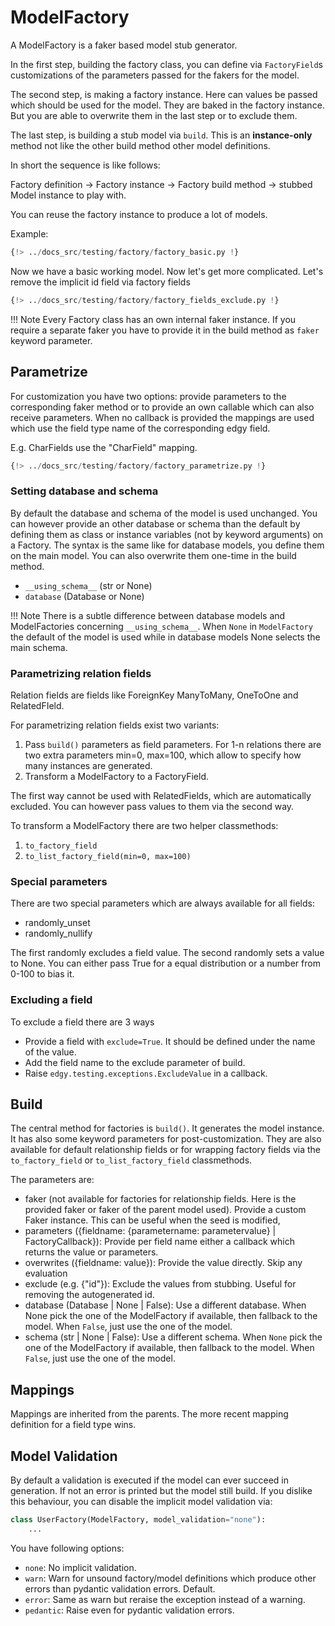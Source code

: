 # ModelFactory

A ModelFactory is a faker based model stub generator.

In the first step, building the factory class, you can define via `FactoryField`s customizations of the parameters passed
for the fakers for the model.

The second step, is making a factory instance. Here can values be passed which should be used for the model. They are baked in
the factory instance. But you are able to overwrite them in the last step or to exclude them.

The last step, is building a stub model via `build`. This is an **instance-only** method not like the other build method other model definitions.

In short the sequence is like follows:

Factory definition -> Factory instance -> Factory build method -> stubbed Model instance to play with.

You can reuse the factory instance to produce a lot of models.

Example:

```python
{!> ../docs_src/testing/factory/factory_basic.py !}
```

Now we have a basic working model. Now let's get more complicated. Let's remove the implicit id field via factory fields


```python
{!> ../docs_src/testing/factory/factory_fields_exclude.py !}
```


!!! Note
    Every Factory class has an own internal faker instance. If you require a separate faker you have to provide it in the build method
    as `faker` keyword parameter.

## Parametrize

For customization you have two options: provide parameters to the corresponding faker method or to provide an own callable which can also receive parameters.
When no callback is provided the mappings are used which use the field type name of the corresponding edgy field.

E.g. CharFields use the "CharField" mapping.

```python
{!> ../docs_src/testing/factory/factory_parametrize.py !}
```

### Setting database and schema

By default the database and schema of the model is used unchanged. You can however provide an other database or schema than the default by defining
them as class or instance variables (not by keyword arguments) on a Factory.
The syntax is the same like for database models, you define them on the main model. You can also overwrite them one-time in the build method.

- `__using_schema__` (str or None)
- `database` (Database or None)

!!! Note
    There is a subtle difference between database models and ModelFactories concerning `__using_schema__`.
    When `None` in `ModelFactory` the default of the model is used while in database models None selects the main schema.


### Parametrizing relation fields

Relation fields are fields like ForeignKey ManyToMany, OneToOne and RelatedFIeld.

For parametrizing relation fields exist two variants:

1. Pass `build()` parameters as field parameters. For 1-n relations there are two extra parameters min=0, max=100, which allow to specify how many
   instances are generated.
2. Transform a ModelFactory to a FactoryField.

The first way cannot be used with RelatedFields, which are automatically excluded.
You can however pass values to them via the second way.

To transform a ModelFactory there are two helper classmethods:

1. `to_factory_field`
2. `to_list_factory_field(min=0, max=100)`


### Special parameters

There are two special parameters which are always available for all fields:

- randomly_unset
- randomly_nullify

The first randomly excludes a field value. The second randomly sets a value to None.
You can either pass True for a equal distribution or a number from 0-100 to bias it.


### Excluding a field

To exclude a field there are 3 ways

- Provide a field with `exclude=True`. It should be defined under the name of the value.
- Add the field name to the exclude parameter of build.
- Raise `edgy.testing.exceptions.ExcludeValue` in a callback.


## Build

The central method for factories is `build()`. It generates the model instance.
It has also some keyword parameters for post-customization. They are also available for default relationship fields
or for wrapping factory fields via the `to_factory_field` or `to_list_factory_field` classmethods.

The parameters are:

- faker (not available for factories for relationship fields. Here is the provided faker or faker of the parent model used). Provide a custom Faker instance.
  This can be useful when the seed is modified,
- parameters ({fieldname: {parametername: parametervalue} | FactoryCallback}): Provide per field name either a callback which returns the value or parameters.
- overwrites ({fieldname: value}): Provide the value directly. Skip any evaluation
- exclude (e.g. {"id"}): Exclude the values from stubbing. Useful for removing the autogenerated id.
- database (Database | None | False): Use a different database. When None pick the one of the ModelFactory if available, then fallback to the model.
  When `False`, just use the one of the model.
- schema (str | None | False):  Use a different schema. When `None` pick the one of the ModelFactory if available, then fallback to the model.
  When `False`, just use the one of the model.

## Mappings

Mappings are inherited from the parents. The more recent mapping definition for a field type wins.

## Model Validation

By default a validation is executed if the model can ever succeed in generation. If not an error
is printed but the model still build.
If you dislike this behaviour, you can disable the implicit model validation via:

```python
class UserFactory(ModelFactory, model_validation="none"):
    ...
```

You have following options:

- `none`: No implicit validation.
- `warn`: Warn for unsound factory/model definitions which produce other errors than pydantic validation errors. Default.
- `error`: Same as warn but reraise the exception instead of a warning.
- `pedantic`: Raise even for pydantic validation errors.
